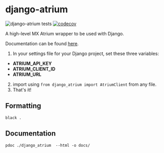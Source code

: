 # django-atrium

![django-atrium tests](https://github.com/trevorphillips/django-atrium/workflows/django-atrium%20tests/badge.svg) [![codecov](https://codecov.io/gh/trevorphillips/django-atrium/branch/master/graph/badge.svg)](https://codecov.io/gh/trevorphillips/django-atrium)

A high-level MX Atrium wrapper to be used with Django.

Documentation can be found [here](https://trevorphillips.github.io/django-atrium/index.html).

1. In your settings file for your Django project, set these three variables:

- **ATRIUM_API_KEY**
- **ATRIUM_CLIENT_ID**
- **ATRIUM_URL**

2. import using `from django_atrium import AtriumClient` from any file.
3. That's it!

## Formatting

`black .`

## Documentation

`pdoc ./django_atrium  --html -o docs/`
